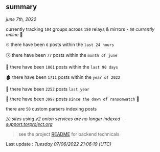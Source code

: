 
## summary
_june 7th, 2022_

currently tracking `104` groups across `150` relays & mirrors - _`50` currently online_ 📡

⏲ there have been `6` posts within the `last 24 hours`

🕓 there have been `77` posts within the `month of june`

📅 there have been `1061` posts within the `last 90 days`

🏚 there have been `1711` posts within the `year of 2022`

🚀 there have been `2252` posts `last year`

🦕 there have been `3997` posts `since the dawn of ransomwatch` 🐣

there are `50` custom parsers indexing posts

_`20` sites using v2 onion services are no longer indexed - [support.torproject.org](https://support.torproject.org/onionservices/v2-deprecation/)_

> see the project [README](https://github.com/jmousqueton/ransomwatch#readme) for backend technicals



Last update : _Tuesday 07/06/2022 21:06:19 (UTC)_


